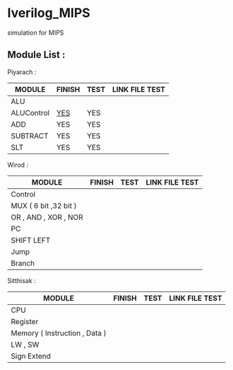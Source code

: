 # Iverilog_MIPS
simulation for MIPS

__Module List :__
---

Piyarach :

 MODULE      | FINISH | TEST | LINK FILE TEST 
-------------|--------|------|---------------
  ALU        |        |      |                             
  ALUControl | [YES](https://github.com/Piyarach/Iverilog_MIPS/blob/master/src/adder_32_bit.v)    | YES  |                
  ADD        | YES    | YES  |                
  SUBTRACT   | YES    | YES  |                
  SLT        | YES    | YES  |                
  
Wirod :

 MODULE                 | FINISH | TEST | LINK FILE TEST 
------------------------|--------|------|---------------
  Control               |        |      |                             
  MUX ( 6 bit ,32 bit ) |        |      |                
  OR , AND , XOR , NOR  |        |      |                
  PC                    |        |      |                
  SHIFT LEFT            |        |      |   
  Jump                  |        |      |
  Branch                |        |      |
  
Sitthisak :

 MODULE                          | FINISH | TEST | LINK FILE TEST 
---------------------------------|--------|------|---------------
  CPU                            |        |      |                             
  Register                       |        |      |                
  Memory ( Instruction , Data )  |        |      |                
  LW , SW                        |        |      |                
  Sign Extend                    |        |      |  
  
